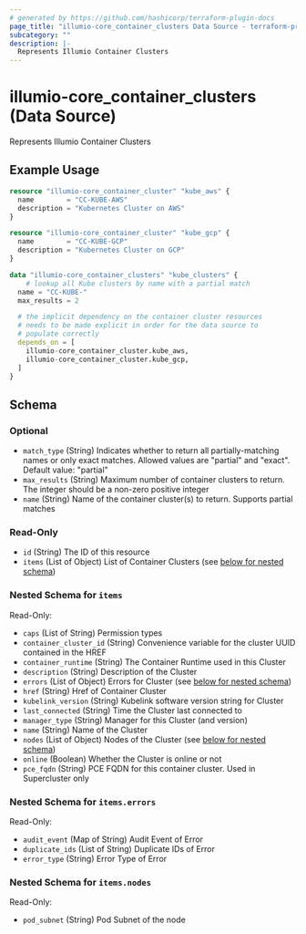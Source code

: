 ```yaml
---
# generated by https://github.com/hashicorp/terraform-plugin-docs
page_title: "illumio-core_container_clusters Data Source - terraform-provider-illumio-core"
subcategory: ""
description: |-
  Represents Illumio Container Clusters
---
```


# illumio-core_container_clusters (Data Source)

Represents Illumio Container Clusters

## Example Usage

```terraform
resource "illumio-core_container_cluster" "kube_aws" {
  name        = "CC-KUBE-AWS"
  description = "Kubernetes Cluster on AWS"
}

resource "illumio-core_container_cluster" "kube_gcp" {
  name        = "CC-KUBE-GCP"
  description = "Kubernetes Cluster on GCP"
}

data "illumio-core_container_clusters" "kube_clusters" {
	# lookup all Kube clusters by name with a partial match
  name = "CC-KUBE-"
  max_results = 2

  # the implicit dependency on the container cluster resources
  # needs to be made explicit in order for the data source to
  # populate correctly
  depends_on = [
    illumio-core_container_cluster.kube_aws,
    illumio-core_container_cluster.kube_gcp,
  ]
}
```

<!-- schema generated by tfplugindocs -->
## Schema

### Optional

- `match_type` (String) Indicates whether to return all partially-matching names or only exact matches. Allowed values are "partial" and "exact". Default value: "partial"
- `max_results` (String) Maximum number of container clusters to return. The integer should be a non-zero positive integer
- `name` (String) Name of the container cluster(s) to return. Supports partial matches

### Read-Only

- `id` (String) The ID of this resource
- `items` (List of Object) List of Container Clusters (see [below for nested schema](#nestedatt--items))

<a id="nestedatt--items"></a>
### Nested Schema for `items`

Read-Only:

- `caps` (List of String) Permission types
- `container_cluster_id` (String) Convenience variable for the cluster UUID contained in the HREF
- `container_runtime` (String) The Container Runtime used in this Cluster
- `description` (String) Description of the Cluster
- `errors` (List of Object) Errors for Cluster (see [below for nested schema](#nestedobjatt--items--errors))
- `href` (String) Href of Container Cluster
- `kubelink_version` (String) Kubelink software version string for Cluster
- `last_connected` (String) Time the Cluster last connected to
- `manager_type` (String) Manager for this Cluster (and version)
- `name` (String) Name of the Cluster
- `nodes` (List of Object) Nodes of the Cluster (see [below for nested schema](#nestedobjatt--items--nodes))
- `online` (Boolean) Whether the Cluster is online or not
- `pce_fqdn` (String) PCE FQDN for this container cluster. Used in Supercluster only

<a id="nestedobjatt--items--errors"></a>
### Nested Schema for `items.errors`

Read-Only:

- `audit_event` (Map of String) Audit Event of Error
- `duplicate_ids` (List of String) Duplicate IDs of Error
- `error_type` (String) Error Type of Error


<a id="nestedobjatt--items--nodes"></a>
### Nested Schema for `items.nodes`

Read-Only:

- `pod_subnet` (String) Pod Subnet of the node


